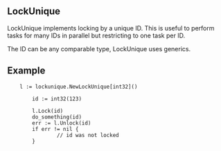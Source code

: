 ## LockUnique

LockUnique implements locking by a unique ID. This is useful to perform tasks for many IDs in parallel but restricting
to one task per ID.

The ID can be any comparable type, LockUnique uses generics.

## Example

```
	l := lockunique.NewLockUnique[int32]()

        id := int32(123)

        l.Lock(id)
        do_something(id)
        err := l.Unlock(id)
        if err != nil {
                // id was not locked
        }
```
